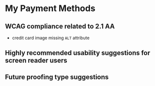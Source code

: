 # My Payment Methods
## WCAG compliance related to 2.1 AA
- credit card image missing `ALT` attribute
## Highly recommended usability suggestions for screen reader users
## Future proofing type suggestions
